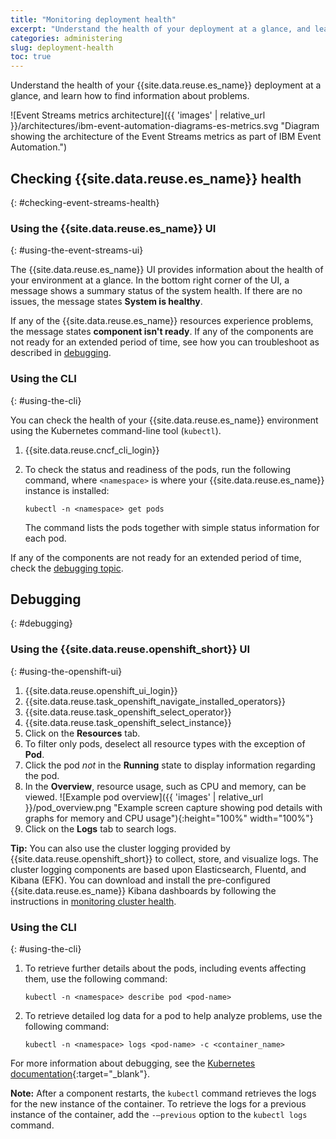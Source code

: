 ```yaml
---
title: "Monitoring deployment health"
excerpt: "Understand the health of your deployment at a glance, and learn how to find information about problems."
categories: administering
slug: deployment-health
toc: true
---
```


Understand the health of your {{site.data.reuse.es_name}} deployment at a glance, and learn how to find information about problems.

![Event Streams metrics architecture]({{ 'images' | relative_url }}/architectures/ibm-event-automation-diagrams-es-metrics.svg "Diagram showing the architecture of the Event Streams metrics as part of IBM Event Automation.")

## Checking {{site.data.reuse.es_name}} health
{: #checking-event-streams-health}

### Using the {{site.data.reuse.es_name}} UI
{: #using-the-event-streams-ui}

The {{site.data.reuse.es_name}} UI provides information about the health of your environment at a glance. In the bottom right corner of the UI, a message shows a summary status of the system health. If there are no issues, the message states **System is healthy**.

If any of the {{site.data.reuse.es_name}} resources experience problems, the message states **component isn't ready**.
If any of the components are not ready for an extended period of time, see how you can troubleshoot as described in [debugging](#debugging).

### Using the CLI
{: #using-the-cli}

You can check the health of your {{site.data.reuse.es_name}} environment using the Kubernetes command-line tool (`kubectl`).

1. {{site.data.reuse.cncf_cli_login}}
2. To check the status and readiness of the pods, run the following command, where `<namespace>` is where your {{site.data.reuse.es_name}} instance is installed:

   ```shell
   kubectl -n <namespace> get pods
   ```

   The command lists the pods together with simple status information for each pod.

If any of the components are not ready for an extended period of time, check the [debugging topic](#debugging).

## Debugging
{: #debugging}

### Using the {{site.data.reuse.openshift_short}} UI
{: #using-the-openshift-ui}

1. {{site.data.reuse.openshift_ui_login}}
2. {{site.data.reuse.task_openshift_navigate_installed_operators}}
3. {{site.data.reuse.task_openshift_select_operator}}
4. {{site.data.reuse.task_openshift_select_instance}}
5. Click on the **Resources** tab.
6. To filter only pods, deselect all resource types with the exception of **Pod**.
7. Click the pod _not_ in the **Running** state to display information regarding the pod.
8. In the **Overview**, resource usage, such as CPU and memory, can be viewed.
   ![Example pod overview]({{ 'images' | relative_url }}/pod_overview.png "Example screen capture showing pod details with graphs for memory and CPU usage"){:height="100%" width="100%"}
9. Click on the **Logs** tab to search logs.

**Tip:** You can also use the cluster logging provided by {{site.data.reuse.openshift_short}} to collect, store, and visualize logs. The cluster logging components are based upon Elasticsearch, Fluentd, and Kibana (EFK). You can download and install the pre-configured {{site.data.reuse.es_name}} Kibana dashboards by following the instructions in [monitoring cluster health](../cluster-health/).

### Using the CLI
{: #using-the-cli}

1. To retrieve further details about the pods, including events affecting them, use the following command:

   ```shell
   kubectl -n <namespace> describe pod <pod-name>
   ```

2. To retrieve detailed log data for a pod to help analyze problems, use the following command:

   ```shell
   kubectl -n <namespace> logs <pod-name> -c <container_name>
   ```

For more information about debugging, see the [Kubernetes documentation](https://kubernetes.io/docs/tasks/debug-application-cluster/debug-application-introspection/#using-kubectl-describe-pod-to-fetch-details-about-pods){:target="_blank"}.

**Note:** After a component restarts, the `kubectl` command retrieves the logs for the new instance of the container. To retrieve the logs for a previous instance of the container, add the `-–previous` option to the `kubectl logs` command.

